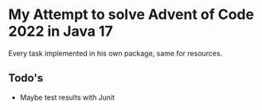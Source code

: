 # My Attempt to solve Advent of Code 2022 in Java 17

Every task implemented in his own package, same for resources.

## Todo's

 - Maybe test results with Junit